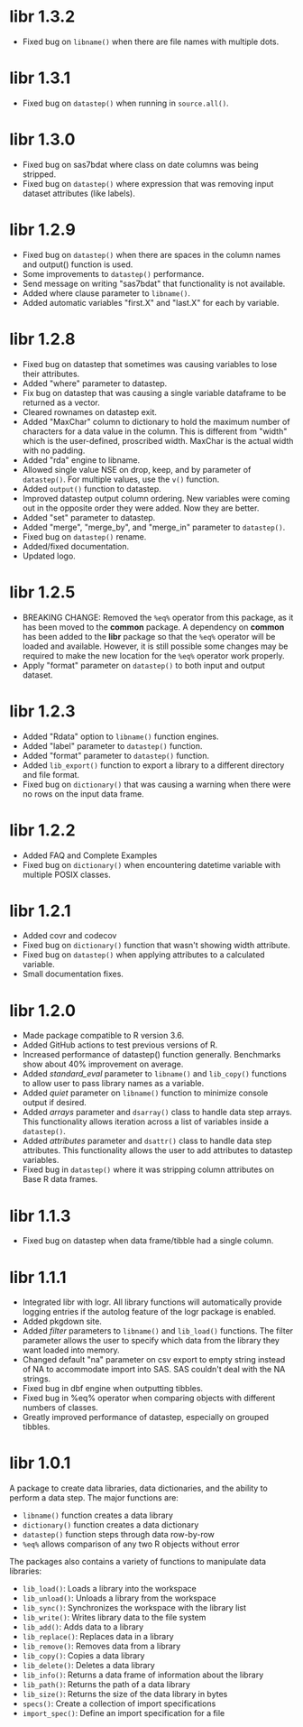 # libr 1.3.2
* Fixed bug on `libname()` when there are file names with multiple dots.

# libr 1.3.1
* Fixed bug on `datastep()` when running in `source.all()`.

# libr 1.3.0
* Fixed bug on sas7bdat where class on date columns was being stripped.
* Fixed bug on `datastep()` where expression that was removing input dataset
attributes (like labels).

# libr 1.2.9
* Fixed bug on `datastep()` when there are spaces in the column names 
and output() function is used.
* Some improvements to `datastep()` performance.
* Send message on writing "sas7bdat" that functionality is not available.
* Added where clause parameter to `libname()`.
* Added automatic variables "first.X" and "last.X" for each by variable.

# libr 1.2.8
* Fixed bug on datastep that sometimes was causing variables to lose their attributes.
* Added "where" parameter to datastep.
* Fix bug on datastep that was causing a single variable dataframe to be returned
as a vector.
* Cleared rownames on datastep exit.
* Added "MaxChar" column to dictionary to hold the maximum number of characters
for a data value in the column.  This is different from "width" which
is the user-defined, proscribed width.  MaxChar is the actual width with no 
padding.
* Added "rda" engine to libname.
* Allowed single value NSE on drop, keep, and by parameter of `datastep()`.
For multiple values, use the `v()` function.
* Added `output()` function to datastep.
* Improved datastep output column ordering. New variables were coming out
in the opposite order they were added.  Now they are better.
* Added "set" parameter to datastep.
* Added "merge", "merge_by", and "merge_in" parameter to `datastep()`.
* Fixed bug on `datastep()` rename.
* Added/fixed documentation.
* Updated logo.

# libr 1.2.5
* BREAKING CHANGE: Removed the `%eq%` operator from this package, as it has
been moved to the **common** package.  A dependency on **common** has 
been added to the **libr** package so that the `%eq%` operator
will be loaded and available.  However, it is still possible some changes
may be required to make the new location for the `%eq%` operator work properly.
* Apply "format" parameter on `datastep()` to both input and output dataset.


# libr 1.2.3
* Added "Rdata" option to `libname()` function engines.
* Added "label" parameter to `datastep()` function.
* Added "format" parameter to `datastep()` function.
* Added `lib_export()` function to export a library to a different 
directory and file format.
* Fixed bug on `dictionary()` that was causing a warning when there 
were no rows on the input data frame.

# libr 1.2.2

* Added FAQ and Complete Examples
* Fixed bug on `dictionary()` when encountering datetime variable with
multiple POSIX classes.


# libr 1.2.1 

* Added covr and codecov
* Fixed bug on `dictionary()` function that wasn't showing width attribute.
* Fixed bug on `datastep()` when applying attributes to a calculated variable.
* Small documentation fixes.


# libr 1.2.0

* Made package compatible to R version 3.6.
* Added GitHub actions to test previous versions of R.
* Increased performance of datastep() function generally.  Benchmarks show
about 40% improvement on average.
* Added _standard_eval_ parameter to `libname()` and `lib_copy()` functions to
allow user to pass library names as a variable.
* Added _quiet_ parameter on `libname()` function to minimize console output
if desired.
* Added _arrays_ parameter and `dsarray()` class to handle data step arrays. 
This functionality allows iteration across a list of variables inside a 
`datastep()`.
* Added _attributes_ parameter and `dsattr()` class to handle data step
attributes.  This functionality allows the user to add attributes 
to datastep variables.
* Fixed bug in `datastep()` where it was stripping column attributes on Base R
data frames.

# libr 1.1.3

* Fixed bug on datastep when data frame/tibble had a single column.


# libr 1.1.1

* Integrated libr with logr.  All library functions will automatically
provide logging entries if the autolog feature of the logr package is enabled.
* Added pkgdown site.
* Added _filter_ parameters to `libname()` and `lib_load()` functions. The
filter parameter allows the user to specify which data from the library
they want loaded into memory.
* Changed default "na" parameter on csv export to empty string instead of NA
to accommodate import into SAS.  SAS couldn't deal with the NA strings.
* Fixed bug in dbf engine when outputting tibbles.
* Fixed bug in %eq% operator when comparing objects with different numbers of 
classes.
* Greatly improved performance of datastep, especially on grouped tibbles.
  

# libr 1.0.1

A package to create data libraries, data dictionaries, and the ability
to perform a data step.  The major functions are:

* `libname()` function creates a data library
* `dictionary()` function creates a data dictionary
* `datastep()` function steps through data row-by-row
* `%eq%` allows comparison of any two R objects without error

The packages also contains a variety of functions to manipulate data libraries:
* `lib_load()`: Loads a library into the workspace
* `lib_unload()`: Unloads a library from the workspace
* `lib_sync()`: Synchronizes the workspace with the library list
* `lib_write()`: Writes library data to the file system
* `lib_add()`: Adds data to a library
* `lib_replace()`: Replaces data in a library
* `lib_remove()`: Removes data from a library
* `lib_copy()`: Copies a data library
* `lib_delete()`: Deletes a data library
* `lib_info()`: Returns a data frame of information about the library
* `lib_path()`: Returns the path of a data library
* `lib_size()`: Returns the size of the data library in bytes
* `specs()`: Create a collection of import specifications
* `import_spec()`: Define an import specification for a file
